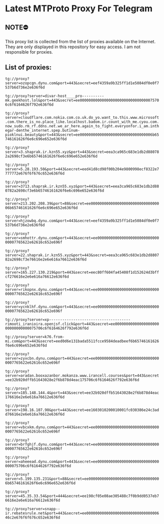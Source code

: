 # Latest MTProto Proxy For Telegram

## NOTE⛔

This proxy list is collected from the list of proxies available on the Internet. They are only displayed in this repository for easy access. I am not responsible for proxies.

## List of proxies:

`tg://proxy?server=ozopcgn.dynu.com&port=443&secret=eef4359a9b325ff1d1e5084df0e0f7537b6d736e2e636f6d`

`tg://proxy?server=divar-host____pro----------mk.geekhost.lol&port=443&secret=ee0000000000000000000000000000000075706c6f6164626f792e636f6d`

`tg://proxy?server=cloudflare.com.nokia.com.co.uk.do_yo.want_to.this.www.microsoft.com.there_is_no.place_like.localhost.badom.ir.count_with_me.cyou.com.now_sudo.rm_rf.ddns.net.we_ar_here.again_to_fight.everyonfor.i_am.inthegar-denthe_internet.spep.butinum-pioklnui.beauty&port=443&secret=ee000000000000000000000000000000006b65746161626f6e6c696e652e636f6d`

`tg://proxy?server=3.shaprak.ir.kzn55.xyz&port=443&secret=eea3ca965c683e1db2d880782a2698cf3e6b65746161626f6e6c696e652e636f6d`

`tg://proxy?server=5.28.193.50&port=443&secret=eed41d8cd98f00b204e9800998ecf8322e7777772e676f6f676c652e636f6d`

`tg://proxy?server=3713.shaprak.ir.kzn55.xyz&port=443&secret=eea3ca965c683e1db2d880782a2698cf3e6b65746161626f6e6c696e652e636f6d`

`tg://proxy?server=213.202.208.39&port=88&secret=ee000000000000000000000000000000006b65746161626f6e6c696e652e636f6d`

`tg://proxy?server=hjzowbq.dynu.com&port=443&secret=eef4359a9b325ff1d1e5084df0e0f7537b6d736e2e636f6d`

`tg://proxy?server=smhottr.dynu.com&port=443&secret=ee000000000000000000000000000000007765622e62616c652e696f`

`tg://proxy?server=22.shaprak.ir.kzn55.xyz&port=443&secret=eea3ca965c683e1db2d880782a2698cf3e76616e2e6e616a76612e636f6d`

`tg://proxy?server=165.227.130.219&port=443&secret=eec80ff604fa45408f1d152624d3bffcf276616e2e6e616a76612e636f6d`

`tg://proxy?server=rikopnx.dynu.com&port=443&secret=ee000000000000000000000000000000007765622e62616c652e696f`

`tg://proxy?server=ycnklhf.dynu.com&port=443&secret=ee000000000000000000000000000000007765622e62616c652e696f`

`tg://proxy?server=xp-------------------------------------rimooti_iranioira.openjsf.click&port=443&secret=ee0000000000000000000000000000000075706c6f6164626f792e636f6d`

`tg://proxy?server=k76.from-mi.com&port=443&secret=eed0d6e131bada5511fcce9584deadbeef6b65746161626f6e6c696e652e636f6d`

`tg://proxy?server=zyxcbn.dynu.com&port=443&secret=ee000000000000000000000000000000007765622e62616c652e696f`

`tg://proxy?server=aradan.booxazanbor.mokanza.www.irancell.courses&port=443&secret=ee32b920dffb51643028e2f6b878d4eac175706c6f6164626f792e636f6d`

`tg://proxy?server=185.148.144.4&port=443&secret=ee32b920dffb51643028e2f6b878d4eac176616e2e6e616a76612e636f6d`

`tg://proxy?server=198.16.107.90&port=443&secret=ee1603010200010001fc030386e24c3add76616e2e6e616a76612e636f6d`

`tg://proxy?server=vbcxkm.dynu.com&port=443&secret=ee000000000000000000000000000000007765622e62616c652e696f`

`tg://proxy?server=brfghjf.dynu.com&port=443&secret=ee000000000000000000000000000000007765622e62616c652e696f`

`tg://proxy?server=aheeead.dynu.com&port=443&secret=ee0000000000000000000000000000000075706c6f6164626f792e636f6d`

`tg://proxy?server=5.199.135.231&port=88&secret=ee000000000000000000000000000000006b65746161626f6e6c696e652e636f6d`

`tg://proxy?server=45.35.33.54&port=444&secret=ee198cf05e08ae305488c7f0b9dd0537eb76616e2e6e616a76612e636f6d`

`tg://proxy?server=snapp--ir.rebatesrule.net&port=443&secret=ee00000000000000000000000000000000646c2e676f6f676c652e636f6d`

